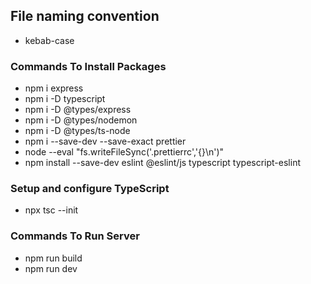 ## File naming convention

-   kebab-case

### Commands To Install Packages

-   npm i express
-   npm i -D typescript
-   npm i -D @types/express
-   npm i -D @types/nodemon
-   npm i -D @types/ts-node
-   npm i --save-dev --save-exact prettier
-   node --eval "fs.writeFileSync('.prettierrc','{}\n')"
-   npm install --save-dev eslint @eslint/js typescript typescript-eslint

### Setup and configure TypeScript

-   npx tsc --init

### Commands To Run Server

-   npm run build
-   npm run dev
